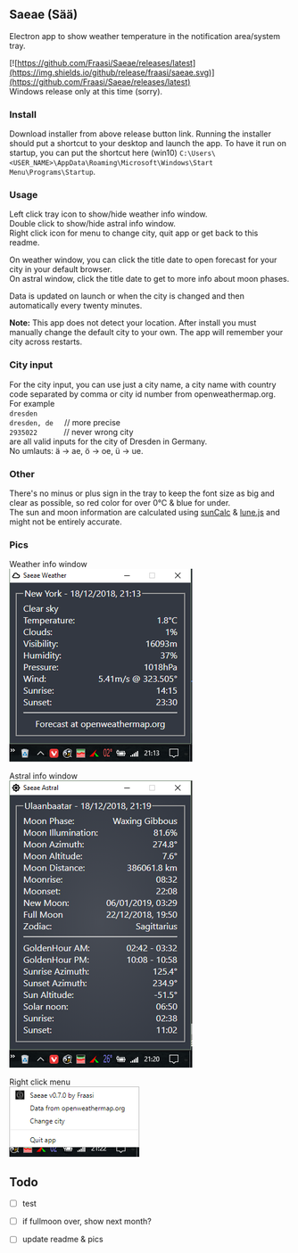 ## Saeae (Sää)  
Electron app to show weather temperature in the notification area/system tray.  

[![https://github.com/Fraasi/Saeae/releases/latest](https://img.shields.io/github/release/fraasi/saeae.svg)](https://github.com/Fraasi/Saeae/releases/latest)  
Windows release only at this time (sorry).

### Install
Download installer from above release button link. Running the installer should put a shortcut to your desktop and launch the app. To have it run on startup, you can put the shortcut here (win10) `C:\Users\<USER_NAME>\AppData\Roaming\Microsoft\Windows\Start Menu\Programs\Startup`.  

### Usage  
Left click tray icon to show/hide weather info window.  
Double click to show/hide astral info window.  
Right click icon for menu to change city, quit app or get back to this readme.  

On weather window, you can click the title date to open forecast for your city in your default browser.  
On astral window, click the title date to get to more info about moon phases. 

Data is updated on launch or when the city is changed and then automatically every twenty minutes.  

**Note:** This app does not detect your location. After install you must manually change the default city to your own. The app will remember your city across restarts.

### City input  
For the city input, you can use just a city name, a city name with country code separated by comma or city id number from openweathermap.org.  
For example  
`dresden`  
`dresden, de`  &nbsp;&nbsp;&nbsp;&nbsp;// more precise  
`2935022`  &nbsp;&nbsp;&nbsp;&nbsp;&nbsp;&nbsp;&nbsp;&nbsp;&nbsp;&nbsp;&nbsp;// never wrong city  
are all valid inputs for the city of Dresden in Germany.  
No umlauts: ä -> ae, ö -> oe, ü -> ue.  

### Other  
There's no minus or plus sign in the tray to keep the font size as big and clear as possible, so red color for over 0&deg;C & blue for under.  
The sun and moon information are calculated using [sunCalc](https://github.com/mourner/suncalc) & [lune.js](https://github.com/ryanseys/lune) and might not be entirely accurate. 


### Pics

Weather info window   
![Tray pic](pics/2018-12-18_2114.png)

Astral info window  
![right click](pics/2018-12-18_2120.png)  

Right click menu  
![right click](pics/2018-12-18_2122.png)  


## Todo
- [ ] test
- [ ] if fullmoon over, show next month?
- [ ] update readme & pics



<!-- icons from https://www.s-ings.com/typicons/ & material.io/tools/icons-->
